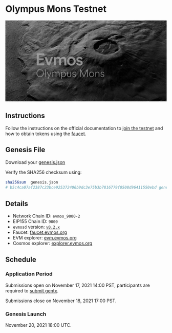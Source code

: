 # Olympus Mons Testnet

![cover](/img/olympus_mons.png)

## Instructions

Follow the instructions on the official documentation to [join the testnet](https://evmos.dev/testnet/join.html) and how to obtain tokens using the [faucet](https://evmos.dev/testnet/faucet.html).

## Genesis File

Download your [genesis.json](./genesis.json)

Verify the SHA256 checksum using:

```bash
sha256sum  genesis.json
# b5c4ca07af2387c23bce925372406b9dc3e75b3b7816779f0508d96411550ebd genesis.json
```

## Details

- Network Chain ID: `evmos_9000-2`
- EIP155 Chain ID: `9000`
- `evmosd` version: [`v0.2.x`](https://github.com/tharsis/evmos/releases)
- Faucet: [faucet.evmos.org](https://faucet.evmos.org)
- EVM explorer: [evm.evmos.org](https://evm.evmos.org)
- Cosmos explorer: [explorer.evmos.org](https://explorer.evmos.org)

## Schedule

### Application Period

Submissions open on November 17, 2021 14:00 PST, participants are required to [submit gentx](./gentx.md).

Submissions close on November 18, 2021 17:00 PST.

### Genesis Launch

November 20, 2021 18:00 UTC.
